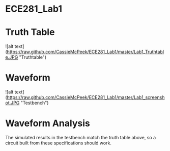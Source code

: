 ECE281_Lab1
===========

# Truth Table
![alt text] (https://raw.github.com/CassieMcPeek/ECE281_Lab1/master/Lab1_Truthtable.JPG "Truthtable")

# Waveform
![alt text] (https://raw.github.com/CassieMcPeek/ECE281_Lab1/master/Lab1_screenshot.JPG "Testbench")

# Waveform Analysis
The simulated results in the testbench match the truth table above, so a circuit built from these specifications should work.
